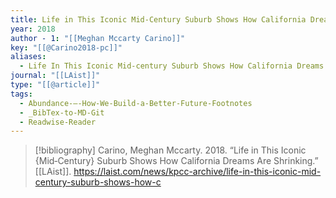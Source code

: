 ```yaml
---
title: Life in This Iconic Mid‑Century Suburb Shows How California Dreams Are Shrinking
year: 2018
author - 1: "[[Meghan Mccarty Carino]]"
key: "[[@Carino2018-pc]]"
aliases:
  - Life In This Iconic Mid‑century Suburb Shows How California Dreams Are Shrinking
journal: "[[LAist]]"
type: "[[@article]]"
tags:
  - Abundance-–-How-We-Build-a-Better-Future-Footnotes
  - _BibTex-to-MD-Git
  - Readwise-Reader
---
```


> [!bibliography]
> Carino, Meghan Mccarty. 2018. “Life in This Iconic {Mid‑Century} Suburb Shows How California Dreams Are Shrinking.” [[LAist]]. https://laist.com/news/kpcc-archive/life-in-this-iconic-mid-century-suburb-shows-how-c